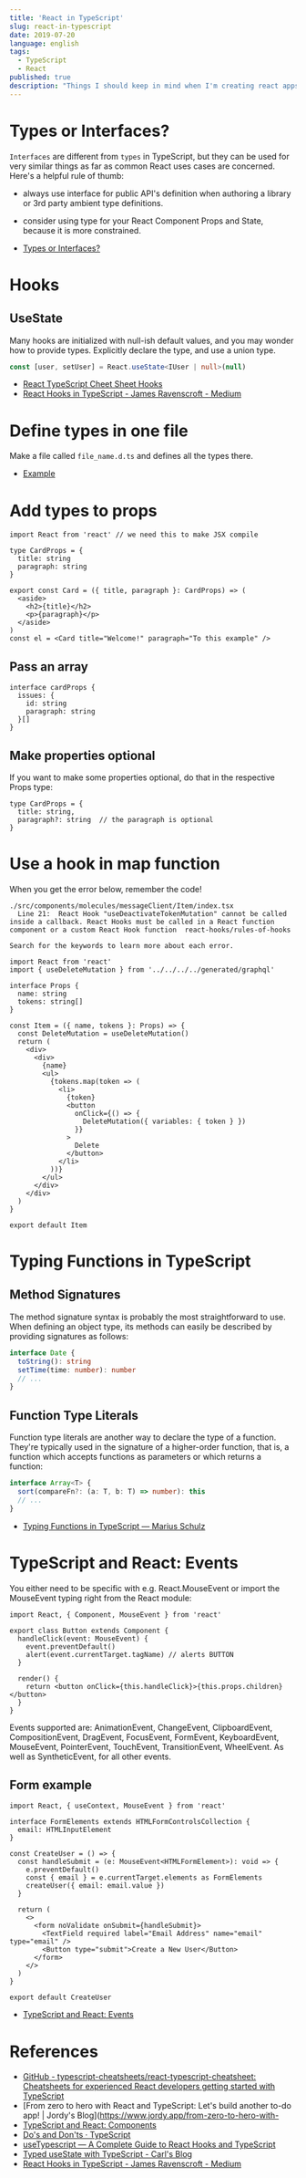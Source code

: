 ```yaml
---
title: 'React in TypeScript'
slug: react-in-typescript
date: 2019-07-20
language: english
tags:
  - TypeScript
  - React
published: true
description: "Things I should keep in mind when I'm creating react apps in Typescript."
---
```


# Types or Interfaces?

`Interfaces` are different from `types` in TypeScript, but they can be used for very similar things as far as common React uses cases are concerned. Here's a helpful rule of thumb:

- always use interface for public API's definition when authoring a library or 3rd party ambient type definitions.
- consider using type for your React Component Props and State, because it is more constrained.

- [Types or Interfaces?](https://github.com/typescript-cheatsheets/react-typescript-cheatsheet#types-or-interfaces)

# Hooks

## UseState

Many hooks are initialized with null-ish default values, and you may wonder how to provide types. Explicitly declare the type, and use a union type.

```ts
const [user, setUser] = React.useState<IUser | null>(null)
```

- [React TypeScript Cheet Sheet Hooks](https://github.com/typescript-cheatsheets/react-typescript-cheatsheet#hooks)
- [React Hooks in TypeScript - James Ravenscroft - Medium](https://medium.com/@jrwebdev/react-hooks-in-typescript-88fce7001d0d)

# Define types in one file

Make a file called `file_name.d.ts` and defines all the types there.

- [Example](https://github.com/DefinitelyTyped/DefinitelyTyped/tree/master/types/react-router-dom)

# Add types to props

```tsx
import React from 'react' // we need this to make JSX compile

type CardProps = {
  title: string
  paragraph: string
}

export const Card = ({ title, paragraph }: CardProps) => (
  <aside>
    <h2>{title}</h2>
    <p>{paragraph}</p>
  </aside>
)
const el = <Card title="Welcome!" paragraph="To this example" />
```

## Pass an array

```tsx
interface cardProps {
  issues: {
    id: string
    paragraph: string
  }[]
}
```

## Make properties optional

If you want to make some properties optional, do that in the respective Props type:

```
type CardProps = {
  title: string,
  paragraph?: string  // the paragraph is optional
}
```

# Use a hook in map function

When you get the error below, remember the code!

```
./src/components/molecules/messageClient/Item/index.tsx
  Line 21:  React Hook "useDeactivateTokenMutation" cannot be called inside a callback. React Hooks must be called in a React function component or a custom React Hook function  react-hooks/rules-of-hooks

Search for the keywords to learn more about each error.
```

```tsx
import React from 'react'
import { useDeleteMutation } from '../../../../generated/graphql'

interface Props {
  name: string
  tokens: string[]
}

const Item = ({ name, tokens }: Props) => {
  const DeleteMutation = useDeleteMutation()
  return (
    <div>
      <div>
        {name}
        <ul>
          {tokens.map(token => (
            <li>
              {token}
              <button
                onClick={() => {
                  DeleteMutation({ variables: { token } })
                }}
              >
                Delete
              </button>
            </li>
          ))}
        </ul>
      </div>
    </div>
  )
}

export default Item
```

# Typing Functions in TypeScript

## Method Signatures

The method signature syntax is probably the most straightforward to use. When defining an object type, its methods can easily be described by providing signatures as follows:

```ts
interface Date {
  toString(): string
  setTime(time: number): number
  // ...
}
```

## Function Type Literals

Function type literals are another way to declare the type of a function. They're typically used in the signature of a higher-order function, that is, a function which accepts functions as parameters or which returns a function:

```ts
interface Array<T> {
  sort(compareFn?: (a: T, b: T) => number): this
  // ...
}
```

- [Typing Functions in TypeScript — Marius Schulz](https://mariusschulz.com/blog/typing-functions-in-typescript)

# TypeScript and React: Events

You either need to be specific with e.g. React.MouseEvent or import the MouseEvent typing right from the React module:

```tsx
import React, { Component, MouseEvent } from 'react'

export class Button extends Component {
  handleClick(event: MouseEvent) {
    event.preventDefault()
    alert(event.currentTarget.tagName) // alerts BUTTON
  }

  render() {
    return <button onClick={this.handleClick}>{this.props.children}</button>
  }
}
```

Events supported are: AnimationEvent, ChangeEvent, ClipboardEvent, CompositionEvent, DragEvent, FocusEvent, FormEvent, KeyboardEvent, MouseEvent, PointerEvent, TouchEvent, TransitionEvent, WheelEvent. As well as SyntheticEvent, for all other events.

## Form example

```tsx
import React, { useContext, MouseEvent } from 'react'

interface FormElements extends HTMLFormControlsCollection {
  email: HTMLInputElement
}

const CreateUser = () => {
  const handleSubmit = (e: MouseEvent<HTMLFormElement>): void => {
    e.preventDefault()
    const { email } = e.currentTarget.elements as FormElements
    createUser({ email: email.value })
  }

  return (
    <>
      <form noValidate onSubmit={handleSubmit}>
        <TextField required label="Email Address" name="email" type="email" />
        <Button type="submit">Create a New User</Button>
      </form>
    </>
  )
}

export default CreateUser
```

- [TypeScript and React: Events](https://fettblog.eu/typescript-react/events/)

# References

- [GitHub - typescript-cheatsheets/react-typescript-cheatsheet: Cheatsheets for experienced React developers getting started with TypeScript](https://github.com/typescript-cheatsheets/react-typescript-cheatsheet#section-1-setup)
- [From zero to hero with React and TypeScript: Let's build another to-do app! \| Jordy's Blog](https://www.jordy.app/from-zero-to-hero-with-
- [TypeScript and React: Components](https://fettblog.eu/typescript-react/components/)
- [Do's and Don'ts · TypeScript](https://www.typescriptlang.org/docs/handbook/declaration-files/do-s-and-don-ts.html)
- [useTypescript — A Complete Guide to React Hooks and TypeScript](https://levelup.gitconnected.com/usetypescript-a-complete-guide-to-react-hooks-and-typescript-db1858d1fb9c)
- [Typed useState with TypeScript - Carl's Blog](https://www.carlrippon.com/typed-usestate-with-typescript/)
- [React Hooks in TypeScript - James Ravenscroft - Medium](https://medium.com/@jrwebdev/react-hooks-in-typescript-88fce7001d0d)
